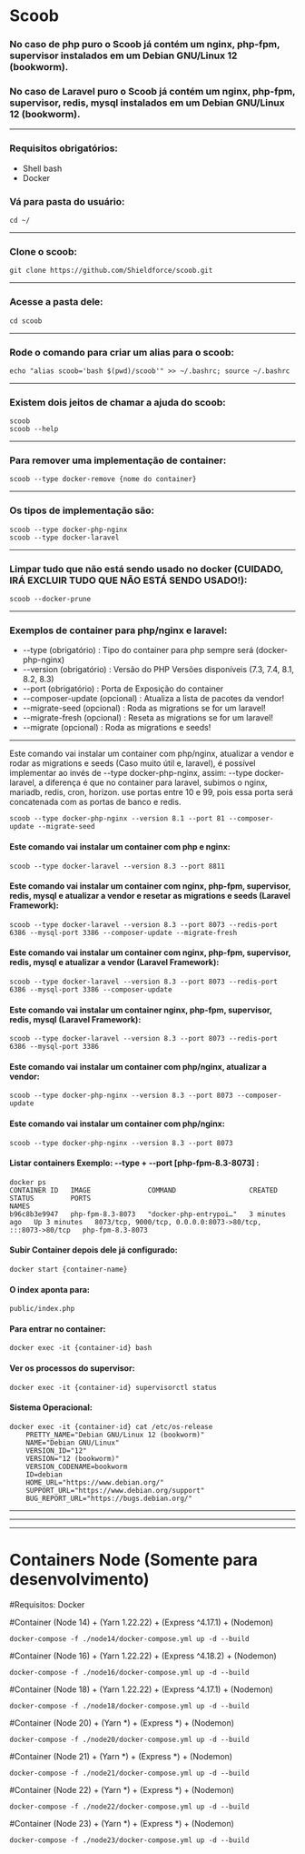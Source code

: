 # Scoob

### No caso de php puro o Scoob já contém um nginx, php-fpm, supervisor instalados em um Debian GNU/Linux 12 (bookworm).

### No caso de Laravel puro o Scoob já contém um nginx, php-fpm, supervisor, redis, mysql instalados em um Debian GNU/Linux 12 (bookworm).

---

### Requisitos obrigatórios:
- Shell bash
- Docker


### Vá para pasta do usuário:
```
cd ~/
```
---

### Clone o scoob:
```
git clone https://github.com/Shieldforce/scoob.git
```
---

### Acesse a pasta dele:
```
cd scoob
```
---

### Rode o comando para criar um alias para o scoob: 
```
echo "alias scoob='bash $(pwd)/scoob'" >> ~/.bashrc; source ~/.bashrc
```
---

### Existem dois jeitos de chamar a ajuda do scoob:
```
scoob
scoob --help
```
---

### Para remover uma implementação de container:
```
scoob --type docker-remove {nome do container}
```
---

### Os tipos de implementação são:
```
scoob --type docker-php-nginx
scoob --type docker-laravel
```
---

### Limpar tudo que não está sendo usado no docker (CUIDADO, IRÁ EXCLUIR TUDO QUE NÃO ESTÁ SENDO USADO!):
```
scoob --docker-prune
```
---

### Exemplos de container para php/nginx e laravel:
- --type                (obrigatório) : Tipo do container para php sempre será (docker-php-nginx)
- --version             (obrigatório) : Versão do PHP Versões disponíveis (7.3, 7.4, 8.1, 8.2, 8.3)
- --port                (obrigatório) : Porta de Exposição do container
- --composer-update        (opcional) : Atualiza a lista de pacotes da vendor!
- --migrate-seed           (opcional) : Roda as migrations se for um laravel! 
- --migrate-fresh          (opcional) : Reseta as migrations se for um laravel! 
- --migrate                (opcional) : Roda as migrations e seeds!

---

Este comando vai instalar um container com php/nginx, atualizar a vendor e rodar as migrations e seeds (Caso muito útil e, laravel),
é possível implementar ao invés de --type docker-php-nginx, assim: --type docker-laravel, a diferença é que no container para laravel,
subimos o nginx, mariadb, redis, cron, horizon. use portas entre 10 e 99, pois essa porta será concatenada com as portas de banco e redis.
```
scoob --type docker-php-nginx --version 8.1 --port 81 --composer-update --migrate-seed
```

#### Este comando vai instalar um container com php e nginx:
```
scoob --type docker-laravel --version 8.3 --port 8811
```

#### Este comando vai instalar um container com nginx, php-fpm, supervisor, redis, mysql e atualizar a vendor e resetar as migrations e seeds (Laravel Framework):
```
scoob --type docker-laravel --version 8.3 --port 8073 --redis-port 6386 --mysql-port 3386 --composer-update --migrate-fresh
```

#### Este comando vai instalar um container com nginx, php-fpm, supervisor, redis, mysql e atualizar a vendor (Laravel Framework):
```
scoob --type docker-laravel --version 8.3 --port 8073 --redis-port 6386 --mysql-port 3386 --composer-update
```

#### Este comando vai instalar um container nginx, php-fpm, supervisor, redis, mysql (Laravel Framework):
```
scoob --type docker-laravel --version 8.3 --port 8073 --redis-port 6386 --mysql-port 3386
```

#### Este comando vai instalar um container com php/nginx, atualizar a vendor:
```
scoob --type docker-php-nginx --version 8.3 --port 8073 --composer-update
```

#### Este comando vai instalar um container com php/nginx:
```
scoob --type docker-php-nginx --version 8.3 --port 8073
```

#### Listar containers Exemplo:  --type + --port [php-fpm-8.3-8073] :
```
docker ps
CONTAINER ID   IMAGE              COMMAND                  CREATED         STATUS         PORTS                                                       NAMES
b96c8b3e9947   php-fpm-8.3-8073   "docker-php-entrypoi…"   3 minutes ago   Up 3 minutes   8073/tcp, 9000/tcp, 0.0.0.0:8073->80/tcp, :::8073->80/tcp   php-fpm-8.3-8073
```

#### Subir Container depois dele já configurado:
```
docker start {container-name}
```
#### O index aponta para:
```
public/index.php
```
#### Para entrar no container:
```
docker exec -it {container-id} bash
```

#### Ver os processos do supervisor:
```
docker exec -it {container-id} supervisorctl status
```

#### Sistema Operacional:
```
docker exec -it {container-id} cat /etc/os-release
    PRETTY_NAME="Debian GNU/Linux 12 (bookworm)"
    NAME="Debian GNU/Linux"
    VERSION_ID="12"
    VERSION="12 (bookworm)"
    VERSION_CODENAME=bookworm
    ID=debian
    HOME_URL="https://www.debian.org/"
    SUPPORT_URL="https://www.debian.org/support"
    BUG_REPORT_URL="https://bugs.debian.org/"
```

---
---
---

# Containers Node (Somente para desenvolvimento)

#Requisitos: Docker

#Container (Node 14) + (Yarn 1.22.22) + (Express ^4.17.1) + (Nodemon)
```
docker-compose -f ./node14/docker-compose.yml up -d --build
```

#Container (Node 16) + (Yarn 1.22.22) + (Express ^4.18.2) + (Nodemon)
```
docker-compose -f ./node16/docker-compose.yml up -d --build
```

#Container (Node 18) + (Yarn 1.22.22) + (Express ^4.17.1) + (Nodemon)
```
docker-compose -f ./node18/docker-compose.yml up -d --build
```

#Container (Node 20) + (Yarn *) + (Express *) + (Nodemon)
```
docker-compose -f ./node20/docker-compose.yml up -d --build
```

#Container (Node 21) + (Yarn *) + (Express *) + (Nodemon)
```
docker-compose -f ./node21/docker-compose.yml up -d --build
```

#Container (Node 22) + (Yarn *) + (Express *) + (Nodemon)
```
docker-compose -f ./node22/docker-compose.yml up -d --build
```

#Container (Node 23) + (Yarn *) + (Express *) + (Nodemon)
```
docker-compose -f ./node23/docker-compose.yml up -d --build
```
